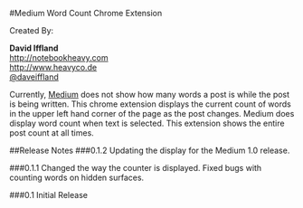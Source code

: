 #Medium Word Count Chrome Extension

Created By:

**David Iffland**  
<http://notebookheavy.com>  
<http://www.heavyco.de>  
[@daveiffland](http://twitter.com/daveiffland)

Currently, [Medium](http://medium.com) does not show how many words a post is while the post is being written. This
chrome extension displays the current count of words in the upper left hand corner of the page as the post changes.
Medium does display word count when text is selected. This extension shows the entire post count at all times.

##Release Notes
###0.1.2
Updating the display for the Medium 1.0 release.

###0.1.1
Changed the way the counter is displayed. Fixed bugs with counting words on hidden surfaces.

###0.1
Initial Release